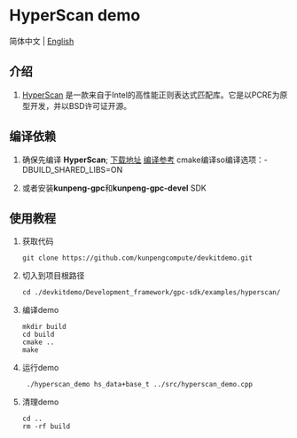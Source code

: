 # **HyperScan demo**

简体中文 | [English](README_en.md)

## 介绍

1. [HyperScan](https://www.hikunpeng.com/document/detail/zh/kunpengaccel/system-lib/cg-hyperscan/kunpengaccel_hyperscan_02_0001.html)
   是一款来自于Intel的高性能正则表达式匹配库。它是以PCRE为原型开发，并以BSD许可证开源。

## 编译依赖
1. 确保先编译 **HyperScan**;
[下载地址](https://github.com/kunpengcompute/hyperscan)
[编译参考](https://support.huaweicloud.com/cg-hyperscan-kunpengaccel/kunpengaccel_hyperscan_02_0001.html)
   cmake编译so编译选项：-DBUILD_SHARED_LIBS=ON

2. 或者安装**kunpeng-gpc**和**kunpeng-gpc-devel** SDK

## 使用教程

1. 获取代码

   ```shell
   git clone https://github.com/kunpengcompute/devkitdemo.git
   ```

2. 切入到项目根路径

   ```shell
   cd ./devkitdemo/Development_framework/gpc-sdk/examples/hyperscan/
   ```

3. 编译demo

   ```shell
   mkdir build
   cd build
   cmake ..
   make
   ```

4. 运行demo

   ```shell
    ./hyperscan_demo hs_data+base_t ../src/hyperscan_demo.cpp
   ```

5. 清理demo

   ```shell
   cd ..
   rm -rf build
   ```

